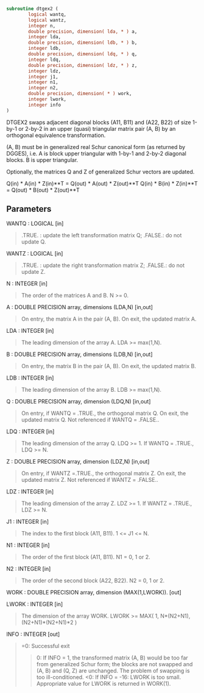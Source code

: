```fortran
subroutine dtgex2 (
        logical wantq,
        logical wantz,
        integer n,
        double precision, dimension( lda, * ) a,
        integer lda,
        double precision, dimension( ldb, * ) b,
        integer ldb,
        double precision, dimension( ldq, * ) q,
        integer ldq,
        double precision, dimension( ldz, * ) z,
        integer ldz,
        integer j1,
        integer n1,
        integer n2,
        double precision, dimension( * ) work,
        integer lwork,
        integer info
)
```

DTGEX2 swaps adjacent diagonal blocks (A11, B11) and (A22, B22)
of size 1-by-1 or 2-by-2 in an upper (quasi) triangular matrix pair
(A, B) by an orthogonal equivalence transformation.

(A, B) must be in generalized real Schur canonical form (as returned
by DGGES), i.e. A is block upper triangular with 1-by-1 and 2-by-2
diagonal blocks. B is upper triangular.

Optionally, the matrices Q and Z of generalized Schur vectors are
updated.

Q(in) \* A(in) \* Z(in)\*\*T = Q(out) \* A(out) \* Z(out)\*\*T
Q(in) \* B(in) \* Z(in)\*\*T = Q(out) \* B(out) \* Z(out)\*\*T

## Parameters
WANTQ : LOGICAL [in]
> .TRUE. : update the left transformation matrix Q;
> .FALSE.: do not update Q.

WANTZ : LOGICAL [in]
> .TRUE. : update the right transformation matrix Z;
> .FALSE.: do not update Z.

N : INTEGER [in]
> The order of the matrices A and B. N >= 0.

A : DOUBLE PRECISION array, dimensions (LDA,N) [in,out]
> On entry, the matrix A in the pair (A, B).
> On exit, the updated matrix A.

LDA : INTEGER [in]
> The leading dimension of the array A. LDA >= max(1,N).

B : DOUBLE PRECISION array, dimensions (LDB,N) [in,out]
> On entry, the matrix B in the pair (A, B).
> On exit, the updated matrix B.

LDB : INTEGER [in]
> The leading dimension of the array B. LDB >= max(1,N).

Q : DOUBLE PRECISION array, dimension (LDQ,N) [in,out]
> On entry, if WANTQ = .TRUE., the orthogonal matrix Q.
> On exit, the updated matrix Q.
> Not referenced if WANTQ = .FALSE..

LDQ : INTEGER [in]
> The leading dimension of the array Q. LDQ >= 1.
> If WANTQ = .TRUE., LDQ >= N.

Z : DOUBLE PRECISION array, dimension (LDZ,N) [in,out]
> On entry, if WANTZ =.TRUE., the orthogonal matrix Z.
> On exit, the updated matrix Z.
> Not referenced if WANTZ = .FALSE..

LDZ : INTEGER [in]
> The leading dimension of the array Z. LDZ >= 1.
> If WANTZ = .TRUE., LDZ >= N.

J1 : INTEGER [in]
> The index to the first block (A11, B11). 1 <= J1 <= N.

N1 : INTEGER [in]
> The order of the first block (A11, B11). N1 = 0, 1 or 2.

N2 : INTEGER [in]
> The order of the second block (A22, B22). N2 = 0, 1 or 2.

WORK : DOUBLE PRECISION array, dimension (MAX(1,LWORK)). [out]

LWORK : INTEGER [in]
> The dimension of the array WORK.
> LWORK >=  MAX( 1, N\*(N2+N1), (N2+N1)\*(N2+N1)\*2 )

INFO : INTEGER [out]
> =0: Successful exit
> >0: If INFO = 1, the transformed matrix (A, B) would be
> too far from generalized Schur form; the blocks are
> not swapped and (A, B) and (Q, Z) are unchanged.
> The problem of swapping is too ill-conditioned.
> <0: If INFO = -16: LWORK is too small. Appropriate value
> for LWORK is returned in WORK(1).
